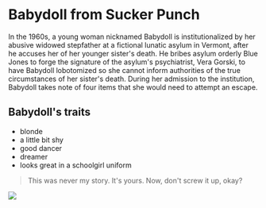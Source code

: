 # Babydoll from Sucker Punch

In the 1960s, a young woman nicknamed Babydoll is institutionalized by her abusive widowed stepfather at a fictional lunatic asylum in Vermont, after he accuses her of her younger sister's death. He bribes asylum orderly Blue Jones to forge the signature of the asylum's psychiatrist, Vera Gorski, to have Babydoll lobotomized so she cannot inform authorities of the true circumstances of her sister's death. During her admission to the institution, Babydoll takes note of four items that she would need to attempt an escape.

## Babydoll's traits

* blonde
* a little bit shy
* good dancer
* dreamer
* looks great in a schoolgirl uniform

> This was never my story. It's yours. Now, don't screw it up, okay?

<img src="https://i.pinimg.com/originals/c1/35/49/c1354968ab63ac4da612d2e0e67f3ef5.jpg"/>